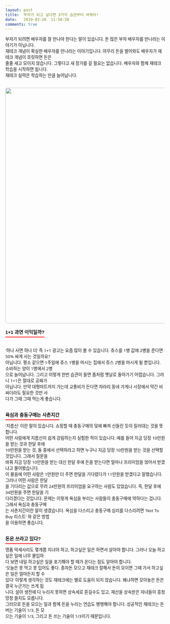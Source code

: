 ```yaml
---
layout: post
title:  부자가 되고 싶다면 3가지 습관부터 바꿔라!
date:   2019-03-26  11:50:50
comments: true
---
```





<p style='margin: 0px 0px 30px; padding: 0px; color: rgb(17, 17, 17); text-transform: none; text-indent: 0px; letter-spacing: normal; font-family: "Open Sans", "Helvetica Neue", Helvetica, Arial, sans-serif; font-size: 20px; font-style: normal; font-weight: 400; word-spacing: 0px; white-space: normal; orphans: 2; widows: 2; background-color: rgb(253, 253, 253); font-variant-ligatures: normal; font-variant-caps: normal; -webkit-text-stroke-width: 0px; text-decoration-style: initial; text-decoration-color: initial;'><span style="font-size: 10pt;">부자가 되려면 배우자를 잘 만나야 한다는 말이 있습니다. 돈 많은 부자 배우자를 만나라는 이야기가 아닙니다.<br>재테크 개념이 확실한 배우자를 만나라는 이야기입니다. 아무리 돈을 벌어와도 배우자가 재테크 개념이 흐릿하면 돈은<br>줄줄 새고 모이지 않습니다. 그렇다고 새 장가를 갈 필요는 없습니다. 배우자와 함께 재테크 학습을 시작하면 됩니다.<br>재테크 실력은 학습하는 만큼 늘어납니다.<br></span></p>
<p style='margin: 0px; padding: 0px; color: rgb(17, 17, 17); text-transform: none; text-indent: 0px; letter-spacing: normal; font-family: "Open Sans", "Helvetica Neue", Helvetica, Arial, sans-serif; font-size: 20px; font-style: normal; font-weight: 400; word-spacing: 0px; white-space: normal; orphans: 2; widows: 2; background-color: rgb(253, 253, 253); font-variant-ligatures: normal; font-variant-caps: normal; -webkit-text-stroke-width: 0px; text-decoration-style: initial; text-decoration-color: initial;'></p><div class="imageblock center" style='text-align: center; color: rgb(17, 17, 17); text-transform: none; text-indent: 0px; letter-spacing: normal; clear: both; font-family: "Open Sans", "Helvetica Neue", Helvetica, Arial, sans-serif; font-size: 20px; font-style: normal; font-weight: 400; word-spacing: 0px; white-space: normal; orphans: 2; widows: 2; background-color: rgb(253, 253, 253); font-variant-ligatures: normal; font-variant-caps: normal; -webkit-text-stroke-width: 0px; text-decoration-style: initial; text-decoration-color: initial;'><span data-lightbox="lightbox" data-url="https://t1.daumcdn.net/cfile/tistory/1613933C4ED873F419?download"><img width="450" height="299" style="margin: 0px 0px 1rem; border-radius: 5px; width: 740px; height: auto; vertical-align: middle; display: block; cursor: pointer; max-width: 100%;" alt="" src="https://t1.daumcdn.net/cfile/tistory/1613933C4ED873F419" filemime="" filename="cfile23.uf@1613933C4ED873F41905DD.jpg"></span></div><h3 style='font: bold 11pt/normal "맑은 고딕", Dotum, sans-serif; margin: 0px; padding: 0px 0px 5px; color: rgb(17, 17, 17); text-transform: none; text-indent: 0px; letter-spacing: normal; word-spacing: 0px; border-bottom-color: rgb(255, 0, 0); border-bottom-width: 2px; border-bottom-style: solid; float: left; white-space: normal; orphans: 2; widows: 2; font-size-adjust: none; font-stretch: normal; background-color: rgb(253, 253, 253); -webkit-text-stroke-width: 0px; text-decoration-style: initial; text-decoration-color: initial;'>1+1 과연 이익일까?</h3><p><span style='color: rgb(17, 17, 17); text-transform: none; text-indent: 0px; letter-spacing: normal; font-family: "Open Sans", "Helvetica Neue", Helvetica, Arial, sans-serif; font-size: 20px; font-style: normal; font-weight: 400; word-spacing: 0px; float: none; display: inline !important; white-space: normal; orphans: 2; widows: 2; background-color: rgb(253, 253, 253); font-variant-ligatures: normal; font-variant-caps: normal; -webkit-text-stroke-width: 0px; text-decoration-style: initial; text-decoration-color: initial;'>﻿</span></p><span style='color: rgb(17, 17, 17); text-transform: none; text-indent: 0px; letter-spacing: normal; font-family: "Open Sans", "Helvetica Neue", Helvetica, Arial, sans-serif; font-size: 10pt; font-style: normal; font-weight: 400; word-spacing: 0px; white-space: normal; orphans: 2; widows: 2; background-color: rgb(253, 253, 253); font-variant-ligatures: normal; font-variant-caps: normal; -webkit-text-stroke-width: 0px; text-decoration-style: initial; text-decoration-color: initial;'><p><p><p style="padding: 0px; margin-top: 0px; margin-right: 0px; margin-bottom: 30px;"><br>'하나 사면 하나 더' 즉 1+1 광고는 요즘 많이 볼 수 있습니다. 쥬스를 1병 값에 2병을 준다면 50% 싸게 사는 것일까요?<br>아닙니다. 평소 같으면 1주일에 쥬스 1병을 마시는 집에서 쥬스 2병을 마시게 될 뿐입니다. 소비하는 양이 1병에서 2병<br>으로 늘어납니다. 그리고 이렇게 한번 습관이 들면 좀처럼 옛날로 돌아가기 어렵습니다. 그러니 1+1은 절대로 공짜가<span>&nbsp;</span><br>아닙니다. 만약 대형마트까지 가는데 교통비가 든다면 차라리 동네 가게나 시장에서 약간 비싸더라도 필요한 것만 사<br>다가 그때 그때 먹는게 좋습니다.﻿<br></p><h3 style='font: bold 11pt/normal "맑은 고딕", Dotum, sans-serif; margin: 0px; padding: 0px 0px 5px; border-bottom-color: rgb(255, 0, 0); border-bottom-width: 2px; border-bottom-style: solid; float: left; font-size-adjust: none; font-stretch: normal;'>욕심과 충동구매는 사촌지간</h3><p style="margin: 0px 0px 30px; padding: 0px;"></p><span style="font-size: 10pt;"><p style="margin: 0px 0px 30px; padding: 0px;"><br><br>'지름신' 이란 말이 있습니다. 쇼핑할 때 충동구매의 덫에 빠져 신들린 듯이 질러대는 것을 뜻합니다.<span>&nbsp;</span><br>어떤 사람에게 지름신이 쉽게 강림하는지 실험한 적이 있습니다. 예를 들어 지금 당장 10만원을 받는 것과 한달 후에<span>&nbsp;</span><br>10만원을 받는 것, 둘 중에서 선택하라고 하면 누구나 지금 당장 10만원을 받는 것을 선택할 것입니다. 그래서 질문을<span>&nbsp;</span><br>바꿔 지금 당장 10만원을 받는 대신 한달 후에 돈을 받는다면 얼마나 프리미엄을 얹어서 받겠냐고 물어봤습니다.<span>&nbsp;</span><br>이 물음에 어떤 사람은 1만원만 더 주면 한달을 기다렸다가 11만원을 받겠다고 말했습니다. 그러나 어떤 사람은 한달<br>을 기다리는 값으로 무려 24만원의 프리미엄을 요구하는 사람도 있었습니다. 즉, 한달 후에 34만원을 주면 한달을 기<br>다리겠다는 것입니다. 문제는 이렇게 욕심을 부리는 사람들이 충동구매에 약하다는 겁니다. 그래서 욕심과 충동구매<br>는 사촌지간이란 말이 생겼습니다. 욕심을 다스리고 충동구매 심리를 다스리려면 'Not To Buy 리스트' 와 같은 방법<br>을&nbsp;이용하면 좋습니다.<br></p><h3 style='font: bold 11pt/normal "맑은 고딕", Dotum, sans-serif; margin: 0px; padding: 0px 0px 5px; border-bottom-color: rgb(255, 0, 0); border-bottom-width: 2px; border-bottom-style: solid; float: left; font-size-adjust: none; font-stretch: normal;'>돈은 쓰라고 있다?</h3><p style="margin: 0px 0px 30px; padding: 0px;"><span style="font-size: 10pt;"><br><br>명품 악세사리도 몇개쯤 지녀야 하고, 하고싶은 일은 하면서 살아야 합니다. 그러나 오늘 하고싶은 일에 너무 몰입하<br>다 보면 내일 하고싶은 일을 포기해야 할 때가 온다는 점도 알아야 합니다.<span>&nbsp;</span><br>'오늘은 못 먹고 못 입어도 좋다. 종자돈 모으고 재테크 잘해서 돈이 모이면 그때 가서 하고싶은 일은 얼마든지 할 수<span>&nbsp;</span><br>있다' 이렇게 생각하는 것도 재테크에는 별로 도움이 되지 않습니다. 왜냐하면 모아놓은 돈은 결국 누군가는 쓰게 됩<br>니다. 살아 생전에 다 누리지 못하면 상속세로 뜯길수도 있고, 재산을 상속받은 자녀들이 흥청망청 쓸지도 모릅니다.<span>&nbsp;</span><br>그러므로 돈을 모으는 일과 함께 돈을 누리는 연습도 병행해야 합니다. 성공적인 재테크는 돈 버는 기술이 1/3, 돈 모<br>으는 기술이 1/3, 그리고 돈 쓰는 기술이 1/3이기 때문입니다.</span></p></span>
</p></p></span><p>
</p>
